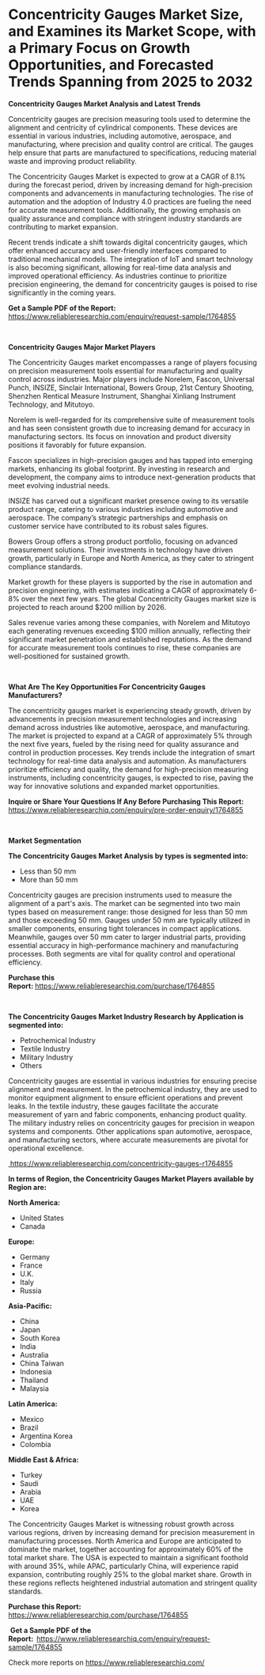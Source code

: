 <p><h1>Concentricity Gauges Market Size, and Examines its Market Scope, with a Primary Focus on Growth Opportunities, and Forecasted Trends Spanning from 2025 to 2032</h1></p><p><strong>Concentricity Gauges Market Analysis and Latest Trends</strong></p>
<p><p>Concentricity gauges are precision measuring tools used to determine the alignment and centricity of cylindrical components. These devices are essential in various industries, including automotive, aerospace, and manufacturing, where precision and quality control are critical. The gauges help ensure that parts are manufactured to specifications, reducing material waste and improving product reliability.</p><p>The Concentricity Gauges Market is expected to grow at a CAGR of 8.1% during the forecast period, driven by increasing demand for high-precision components and advancements in manufacturing technologies. The rise of automation and the adoption of Industry 4.0 practices are fueling the need for accurate measurement tools. Additionally, the growing emphasis on quality assurance and compliance with stringent industry standards are contributing to market expansion.</p><p>Recent trends indicate a shift towards digital concentricity gauges, which offer enhanced accuracy and user-friendly interfaces compared to traditional mechanical models. The integration of IoT and smart technology is also becoming significant, allowing for real-time data analysis and improved operational efficiency. As industries continue to prioritize precision engineering, the demand for concentricity gauges is poised to rise significantly in the coming years.</p></p>
<p><strong>Get a Sample PDF of the Report:&nbsp;</strong> <a href="https://www.reliableresearchiq.com/enquiry/request-sample/1764855?utm_campaign=1129&utm_medium=2&utm_source=Github&utm_content=ia&utm_term=09042025&utm_id=concentricity-gauges">https://www.reliableresearchiq.com/enquiry/request-sample/1764855</a></p>
<p>&nbsp;</p>
<p><strong>Concentricity Gauges Major Market Players</strong></p>
<p><p>The Concentricity Gauges market encompasses a range of players focusing on precision measurement tools essential for manufacturing and quality control across industries. Major players include Norelem, Fascon, Universal Punch, INSIZE, Sinclair International, Bowers Group, 21st Century Shooting, Shenzhen Rentical Measure Instrument, Shanghai Xinliang Instrument Technology, and Mitutoyo.</p><p>Norelem is well-regarded for its comprehensive suite of measurement tools and has seen consistent growth due to increasing demand for accuracy in manufacturing sectors. Its focus on innovation and product diversity positions it favorably for future expansion.</p><p>Fascon specializes in high-precision gauges and has tapped into emerging markets, enhancing its global footprint. By investing in research and development, the company aims to introduce next-generation products that meet evolving industrial needs.</p><p>INSIZE has carved out a significant market presence owing to its versatile product range, catering to various industries including automotive and aerospace. The company’s strategic partnerships and emphasis on customer service have contributed to its robust sales figures.</p><p>Bowers Group offers a strong product portfolio, focusing on advanced measurement solutions. Their investments in technology have driven growth, particularly in Europe and North America, as they cater to stringent compliance standards.</p><p>Market growth for these players is supported by the rise in automation and precision engineering, with estimates indicating a CAGR of approximately 6-8% over the next few years. The global Concentricity Gauges market size is projected to reach around $200 million by 2026.</p><p>Sales revenue varies among these companies, with Norelem and Mitutoyo each generating revenues exceeding $100 million annually, reflecting their significant market penetration and established reputations. As the demand for accurate measurement tools continues to rise, these companies are well-positioned for sustained growth.</p></p>
<p>&nbsp;</p>
<p><strong>What Are The Key Opportunities For Concentricity Gauges Manufacturers?</strong></p>
<p><p>The concentricity gauges market is experiencing steady growth, driven by advancements in precision measurement technologies and increasing demand across industries like automotive, aerospace, and manufacturing. The market is projected to expand at a CAGR of approximately 5% through the next five years, fueled by the rising need for quality assurance and control in production processes. Key trends include the integration of smart technology for real-time data analysis and automation. As manufacturers prioritize efficiency and quality, the demand for high-precision measuring instruments, including concentricity gauges, is expected to rise, paving the way for innovative solutions and expanded market opportunities.</p></p>
<p><strong>Inquire or Share Your Questions If Any Before Purchasing This Report:</strong> <a href="https://www.reliableresearchiq.com/enquiry/pre-order-enquiry/1764855?utm_campaign=1129&utm_medium=2&utm_source=Github&utm_content=ia&utm_term=09042025&utm_id=concentricity-gauges">https://www.reliableresearchiq.com/enquiry/pre-order-enquiry/1764855</a></p>
<p>&nbsp;</p>
<p><strong>Market Segmentation</strong></p>
<p><strong>The Concentricity Gauges Market Analysis by types is segmented into:</strong></p>
<p><ul><li>Less than 50 mm</li><li>More than 50 mm</li></ul></p>
<p><p>Concentricity gauges are precision instruments used to measure the alignment of a part's axis. The market can be segmented into two main types based on measurement range: those designed for less than 50 mm and those exceeding 50 mm. Gauges under 50 mm are typically utilized in smaller components, ensuring tight tolerances in compact applications. Meanwhile, gauges over 50 mm cater to larger industrial parts, providing essential accuracy in high-performance machinery and manufacturing processes. Both segments are vital for quality control and operational efficiency.</p></p>
<p><strong>Purchase this Report:&nbsp;</strong><a href="https://www.reliableresearchiq.com/purchase/1764855?utm_campaign=1129&utm_medium=2&utm_source=Github&utm_content=ia&utm_term=09042025&utm_id=concentricity-gauges">https://www.reliableresearchiq.com/purchase/1764855</a></p>
<p>&nbsp;</p>
<p><strong>The Concentricity Gauges Market Industry Research by Application is segmented into:</strong></p>
<p><ul><li>Petrochemical Industry</li><li>Textile Industry</li><li>Military Industry</li><li>Others</li></ul></p>
<p><p>Concentricity gauges are essential in various industries for ensuring precise alignment and measurement. In the petrochemical industry, they are used to monitor equipment alignment to ensure efficient operations and prevent leaks. In the textile industry, these gauges facilitate the accurate measurement of yarn and fabric components, enhancing product quality. The military industry relies on concentricity gauges for precision in weapon systems and components. Other applications span automotive, aerospace, and manufacturing sectors, where accurate measurements are pivotal for operational excellence.</p></p>
<p><a href="https://www.reliableresearchiq.com/concentricity-gauges-r1764855?utm_campaign=1129&utm_medium=2&utm_source=Github&utm_content=ia&utm_term=09042025&utm_id=concentricity-gauges">&nbsp;https://www.reliableresearchiq.com/concentricity-gauges-r1764855</a></p>
<p><strong>In terms of Region, the Concentricity Gauges Market Players available by Region are:</strong></p>
<p>
    <p> <strong> North America: </strong>
        <ul>
            <li>United States</li>
            <li>Canada</li>
        </ul>
        </p> 
    <p> <strong> Europe: </strong>
        <ul>
            <li>Germany</li>
            <li>France</li>
            <li>U.K.</li>
            <li>Italy</li>
            <li>Russia</li>
        </ul>
        </p> 
    <p> <strong> Asia-Pacific: </strong>
        <ul>
            <li>China</li>
            <li>Japan</li>
            <li>South Korea</li>
            <li>India</li>
            <li>Australia</li>
            <li>China Taiwan</li>
            <li>Indonesia</li>
            <li>Thailand</li>
            <li>Malaysia</li>
        </ul>
        </p> 
    <p> <strong> Latin America: </strong>
        <ul>
            <li>Mexico</li>
            <li>Brazil</li>
            <li>Argentina Korea</li>
            <li>Colombia</li>
        </ul>
        </p> 
    <p> <strong> Middle East & Africa: </strong>
        <ul>
            <li>Turkey</li>
            <li>Saudi</li>
            <li>Arabia</li>
            <li>UAE</li>
            <li>Korea</li>
        </ul>
    </p>
    </p>
<p><p>The Concentricity Gauges Market is witnessing robust growth across various regions, driven by increasing demand for precision measurement in manufacturing processes. North America and Europe are anticipated to dominate the market, together accounting for approximately 60% of the total market share. The USA is expected to maintain a significant foothold with around 35%, while APAC, particularly China, will experience rapid expansion, contributing roughly 25% to the global market share. Growth in these regions reflects heightened industrial automation and stringent quality standards.</p></p>
<p><strong>Purchase this Report: </strong><a href="https://www.reliableresearchiq.com/purchase/1764855?utm_campaign=1129&utm_medium=2&utm_source=Github&utm_content=ia&utm_term=09042025&utm_id=concentricity-gauges">https://www.reliableresearchiq.com/purchase/1764855</a></p>
<p>&nbsp;<strong>Get a Sample PDF of the Report:&nbsp;&nbsp;</strong><a href="https://www.reliableresearchiq.com/enquiry/request-sample/1764855?utm_campaign=1129&utm_medium=2&utm_source=Github&utm_content=ia&utm_term=09042025&utm_id=concentricity-gauges">https://www.reliableresearchiq.com/enquiry/request-sample/1764855</a></p>
<p><strong></strong></p>
<p>Check more reports on <a href="https://www.reliableresearchiq.com/?utm_campaign=1129&utm_medium=2&utm_source=Github&utm_content=ia&utm_term=09042025&utm_id=concentricity-gauges">https://www.reliableresearchiq.com/</a></p>